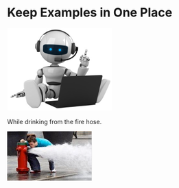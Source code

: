 
# Keep Examples in One Place

![robot icon](Media/Generic/robot.PNG)

While drinking from the fire hose.

![robot icon](Media/Generic/firehose.PNG)
